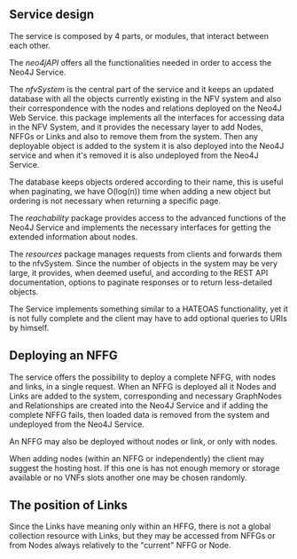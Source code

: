 
## Service design

The service is composed by 4 parts, or modules, that interact between each other. 

The *neo4jAPI* offers all the functionalities needed in order to access the Neo4J Service. 

The *nfvSystem* is the central part of the service and it keeps an updated database with all the objects currently existing in the NFV system and also their correspondence with the nodes and relations deployed on the Neo4J Web Service. this package implements all the interfaces for accessing data in the NFV System, and it provides the necessary layer to add Nodes, NFFGs or Links and also to remove them from the system. Then any deployable object is added to the system it is also deployed into the Neo4J service and when it's removed it is also undeployed from the Neo4J Service.

The database keeps objects ordered according to their name, this is useful when paginating, we have O(log(n)) time when adding a new object but ordering is not necessary when returning a specific page.

The *reachability* package provides access to the advanced functions of the Neo4J Service and implements the necessary interfaces for getting the extended information about nodes.

The *resources* package manages requests from clients and forwards them to the nfvSystem. Since the number of objects in the system may be very large, it provides, when deemed useful, and according to the REST API documentation, options to paginate responses or to return less-detailed objects.

The Service implements something similar to a HATEOAS functionality, yet it is not fully complete and the client may have to add optional queries to URIs by himself.

## Deploying an NFFG

The service offers the possibility to deploy a complete NFFG, with nodes and links, in a single request. When an NFFG is deployed all it Nodes and Links are added to the system, corresponding and necessary GraphNodes and Relationships are created into the Neo4J Service and if adding the complete NFFG fails, then loaded data is removed from the system and undeployed from the Neo4J Service.

An NFFG may also be deployed without nodes or link, or only with nodes.

When adding nodes (within an NFFG or independently) the client may suggest the hosting host. If this one is has not enough memory or storage available or no VNFs slots another one may be chosen randomly. 

## The position of Links

Since the Links have meaning only within an HFFG, there is not a global collection resource with Links, but they may be accessed from NFFGs or from Nodes always relatively to the "current" NFFG or Node.